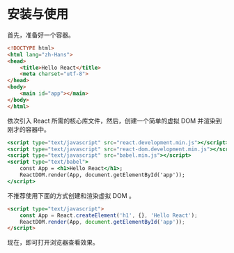# 安装与使用

首先，准备好一个容器。

```html
<!DOCTYPE html>
<html lang="zh-Hans">
<head>
    <title>Hello React</title>
    <meta charset="utf-8">
</head>
<body>
    <main id="app"></main>
</body>
</html>
```

依次引入 React 所需的核心库文件，然后，创建一个简单的虚拟 DOM 并渲染到刚才的容器中。

```jsx
<script type="text/javascript" src="react.development.min.js"></script>
<script type="text/javascript" src="react-dom.development.min.js"></script>
<script type="text/javascript" src="babel.min.js"></script>
<script type="text/babel">
    const App = <h1>Hello React</h1>;
    ReactDOM.render(App, document.getElementById('app'));
</script>
```

不推荐使用下面的方式创建和渲染虚拟 DOM 。

```html
<script type="text/javascript">
    const App = React.createElement('h1', {}, 'Hello React');
    ReactDOM.render(App, document.getElementById('app'));
</script>
```

现在，即可打开浏览器查看效果。
